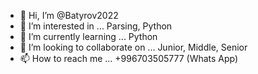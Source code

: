 - 👋 Hi, I’m @Batyrov2022  
- 👀 I’m interested in ... Parsing, Python
- 🌱 I’m currently learning ... Python
- 💞️ I’m looking to collaborate on ... Junior, Middle, Senior
- 📫 How to reach me ... +996703505777 (Whats App)

<!---
Batyrov2022/Batyrov2022 is a ✨ special ✨ repository because its `README.md` (this file) appears on your GitHub profile.
You can click the Preview link to take a look at your changes.
--->
